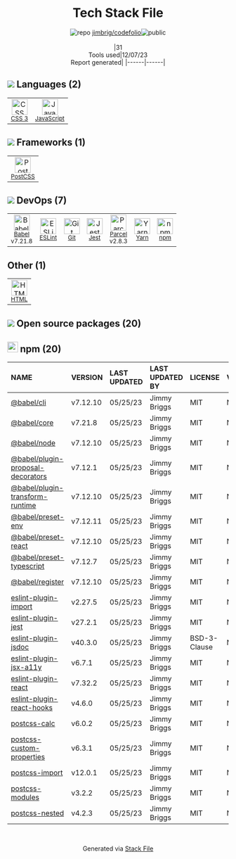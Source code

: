 <!--
&lt;--- Readme.md Snippet without images Start ---&gt;
## Tech Stack
jimbrig/codefolio is built on the following main stack:

- [Jest](http://facebook.github.io/jest/) – Javascript Testing Framework
- [JavaScript](https://developer.mozilla.org/en-US/docs/Web/JavaScript) – Languages
- [Babel](http://babeljs.io/) – JavaScript Compilers
- [ESLint](http://eslint.org/) – Code Review
- [PostCSS](https://github.com/postcss/postcss) – CSS Pre-processors / Extensions
- [Yarn](https://yarnpkg.com/) – Front End Package Manager
- [Parcel](https://parceljs.org/) – JS Build Tools / JS Task Runners

Full tech stack [here](/techstack.md)

&lt;--- Readme.md Snippet without images End ---&gt;

&lt;--- Readme.md Snippet with images Start ---&gt;
## Tech Stack
jimbrig/codefolio is built on the following main stack:

- <img width='25' height='25' src='https://img.stackshare.io/service/830/jest.png' alt='Jest'/> [Jest](http://facebook.github.io/jest/) – Javascript Testing Framework
- <img width='25' height='25' src='https://img.stackshare.io/service/1209/javascript.jpeg' alt='JavaScript'/> [JavaScript](https://developer.mozilla.org/en-US/docs/Web/JavaScript) – Languages
- <img width='25' height='25' src='https://img.stackshare.io/service/2739/-1wfGjNw.png' alt='Babel'/> [Babel](http://babeljs.io/) – JavaScript Compilers
- <img width='25' height='25' src='https://img.stackshare.io/service/3337/Q4L7Jncy.jpg' alt='ESLint'/> [ESLint](http://eslint.org/) – Code Review
- <img width='25' height='25' src='https://img.stackshare.io/service/3339/rlFcjEdI.png' alt='PostCSS'/> [PostCSS](https://github.com/postcss/postcss) – CSS Pre-processors / Extensions
- <img width='25' height='25' src='https://img.stackshare.io/service/5848/44mC-kJ3.jpg' alt='Yarn'/> [Yarn](https://yarnpkg.com/) – Front End Package Manager
- <img width='25' height='25' src='https://img.stackshare.io/service/8054/fC6Wad-S_400x400.jpg' alt='Parcel'/> [Parcel](https://parceljs.org/) – JS Build Tools / JS Task Runners

Full tech stack [here](/techstack.md)

&lt;--- Readme.md Snippet with images End ---&gt;
-->
<div align="center">

# Tech Stack File
![](https://img.stackshare.io/repo.svg "repo") [jimbrig/codefolio](https://github.com/jimbrig/codefolio)![](https://img.stackshare.io/public_badge.svg "public")
<br/><br/>
|31<br/>Tools used|12/07/23 <br/>Report generated|
|------|------|
</div>

## <img src='https://img.stackshare.io/languages.svg'/> Languages (2)
<table><tr>
  <td align='center'>
  <img width='36' height='36' src='https://img.stackshare.io/service/6727/css.png' alt='CSS 3'>
  <br>
  <sub><a href="https://developer.mozilla.org/en-US/docs/Web/CSS/CSS3">CSS 3</a></sub>
  <br>
  <sub></sub>
</td>

<td align='center'>
  <img width='36' height='36' src='https://img.stackshare.io/service/1209/javascript.jpeg' alt='JavaScript'>
  <br>
  <sub><a href="https://developer.mozilla.org/en-US/docs/Web/JavaScript">JavaScript</a></sub>
  <br>
  <sub></sub>
</td>

</tr>
</table>

## <img src='https://img.stackshare.io/frameworks.svg'/> Frameworks (1)
<table><tr>
  <td align='center'>
  <img width='36' height='36' src='https://img.stackshare.io/service/3339/rlFcjEdI.png' alt='PostCSS'>
  <br>
  <sub><a href="https://github.com/postcss/postcss">PostCSS</a></sub>
  <br>
  <sub></sub>
</td>

</tr>
</table>

## <img src='https://img.stackshare.io/devops.svg'/> DevOps (7)
<table><tr>
  <td align='center'>
  <img width='36' height='36' src='https://img.stackshare.io/service/2739/-1wfGjNw.png' alt='Babel'>
  <br>
  <sub><a href="http://babeljs.io/">Babel</a></sub>
  <br>
  <sub>v7.21.8</sub>
</td>

<td align='center'>
  <img width='36' height='36' src='https://img.stackshare.io/service/3337/Q4L7Jncy.jpg' alt='ESLint'>
  <br>
  <sub><a href="http://eslint.org/">ESLint</a></sub>
  <br>
  <sub></sub>
</td>

<td align='center'>
  <img width='36' height='36' src='https://img.stackshare.io/service/1046/git.png' alt='Git'>
  <br>
  <sub><a href="http://git-scm.com/">Git</a></sub>
  <br>
  <sub></sub>
</td>

<td align='center'>
  <img width='36' height='36' src='https://img.stackshare.io/service/830/jest.png' alt='Jest'>
  <br>
  <sub><a href="http://facebook.github.io/jest/">Jest</a></sub>
  <br>
  <sub></sub>
</td>

<td align='center'>
  <img width='36' height='36' src='https://img.stackshare.io/service/8054/fC6Wad-S_400x400.jpg' alt='Parcel'>
  <br>
  <sub><a href="https://parceljs.org/">Parcel</a></sub>
  <br>
  <sub>v2.8.3</sub>
</td>

<td align='center'>
  <img width='36' height='36' src='https://img.stackshare.io/service/5848/44mC-kJ3.jpg' alt='Yarn'>
  <br>
  <sub><a href="https://yarnpkg.com/">Yarn</a></sub>
  <br>
  <sub></sub>
</td>

<td align='center'>
  <img width='36' height='36' src='https://img.stackshare.io/service/1120/lejvzrnlpb308aftn31u.png' alt='npm'>
  <br>
  <sub><a href="https://www.npmjs.com/">npm</a></sub>
  <br>
  <sub></sub>
</td>

</tr>
</table>

## Other (1)
<table><tr>
  <td align='center'>
  <img width='36' height='36' src='https://img.stackshare.io/service/2270/no-img-open-source.png' alt='HTML'>
  <br>
  <sub><a href="http://">HTML</a></sub>
  <br>
  <sub></sub>
</td>

</tr>
</table>


## <img src='https://img.stackshare.io/group.svg' /> Open source packages (20)</h2>

## <img width='24' height='24' src='https://img.stackshare.io/service/1120/lejvzrnlpb308aftn31u.png'/> npm (20)

|NAME|VERSION|LAST UPDATED|LAST UPDATED BY|LICENSE|VULNERABILITIES|
|:------|:------|:------|:------|:------|:------|
|[@babel/cli](https://www.npmjs.com/@babel/cli)|v7.12.10|05/25/23|Jimmy Briggs |MIT|N/A|
|[@babel/core](https://www.npmjs.com/@babel/core)|v7.21.8|05/25/23|Jimmy Briggs |MIT|N/A|
|[@babel/node](https://www.npmjs.com/@babel/node)|v7.12.10|05/25/23|Jimmy Briggs |MIT|N/A|
|[@babel/plugin-proposal-decorators](https://www.npmjs.com/@babel/plugin-proposal-decorators)|v7.12.1|05/25/23|Jimmy Briggs |MIT|N/A|
|[@babel/plugin-transform-runtime](https://www.npmjs.com/@babel/plugin-transform-runtime)|v7.12.10|05/25/23|Jimmy Briggs |MIT|N/A|
|[@babel/preset-env](https://www.npmjs.com/@babel/preset-env)|v7.12.11|05/25/23|Jimmy Briggs |MIT|N/A|
|[@babel/preset-react](https://www.npmjs.com/@babel/preset-react)|v7.12.10|05/25/23|Jimmy Briggs |MIT|N/A|
|[@babel/preset-typescript](https://www.npmjs.com/@babel/preset-typescript)|v7.12.7|05/25/23|Jimmy Briggs |MIT|N/A|
|[@babel/register](https://www.npmjs.com/@babel/register)|v7.12.10|05/25/23|Jimmy Briggs |MIT|N/A|
|[eslint-plugin-import](https://www.npmjs.com/eslint-plugin-import)|v2.27.5|05/25/23|Jimmy Briggs |MIT|N/A|
|[eslint-plugin-jest](https://www.npmjs.com/eslint-plugin-jest)|v27.2.1|05/25/23|Jimmy Briggs |MIT|N/A|
|[eslint-plugin-jsdoc](https://www.npmjs.com/eslint-plugin-jsdoc)|v40.3.0|05/25/23|Jimmy Briggs |BSD-3-Clause|N/A|
|[eslint-plugin-jsx-a11y](https://www.npmjs.com/eslint-plugin-jsx-a11y)|v6.7.1|05/25/23|Jimmy Briggs |MIT|N/A|
|[eslint-plugin-react](https://www.npmjs.com/eslint-plugin-react)|v7.32.2|05/25/23|Jimmy Briggs |MIT|N/A|
|[eslint-plugin-react-hooks](https://www.npmjs.com/eslint-plugin-react-hooks)|v4.6.0|05/25/23|Jimmy Briggs |MIT|N/A|
|[postcss-calc](https://www.npmjs.com/postcss-calc)|v6.0.2|05/25/23|Jimmy Briggs |MIT|N/A|
|[postcss-custom-properties](https://www.npmjs.com/postcss-custom-properties)|v6.3.1|05/25/23|Jimmy Briggs |MIT|N/A|
|[postcss-import](https://www.npmjs.com/postcss-import)|v12.0.1|05/25/23|Jimmy Briggs |MIT|N/A|
|[postcss-modules](https://www.npmjs.com/postcss-modules)|v3.2.2|05/25/23|Jimmy Briggs |MIT|N/A|
|[postcss-nested](https://www.npmjs.com/postcss-nested)|v4.2.3|05/25/23|Jimmy Briggs |MIT|N/A|

<br/>
<div align='center'>

Generated via [Stack File](https://github.com/marketplace/stack-file)
